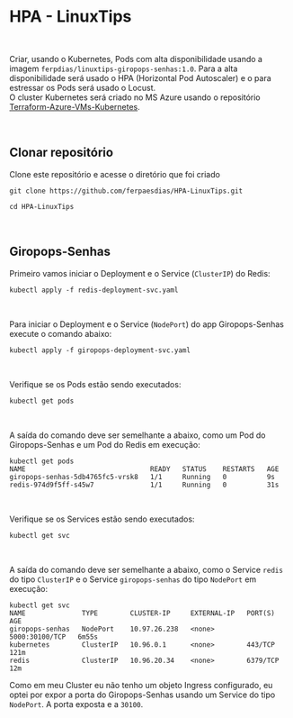 # HPA - LinuxTips

<br>

Criar, usando o Kubernetes, Pods com alta disponibilidade usando a imagem `ferpdias/linuxtips-giropops-senhas:1.0`.
Para a alta disponibilidade será usado o HPA (Horizontal Pod Autoscaler) e o para estressar os Pods será usado o Locust.  
O cluster Kubernetes será criado no MS Azure usando o repositório [Terraform-Azure-VMs-Kubernetes](https://github.com/ferpaesdias/Terraform-Azure-VMs-Kubernetes).

<br>

## Clonar repositório

Clone este repositório e acesse o diretório que foi criado

```shell
git clone https://github.com/ferpaesdias/HPA-LinuxTips.git

cd HPA-LinuxTips
```

<br>

## Giropops-Senhas

Primeiro vamos iniciar o Deployment e o Service (`ClusterIP`) do Redis:

```shell
kubectl apply -f redis-deployment-svc.yaml
```

<br>


Para iniciar o Deployment e o Service (`NodePort`) do app Giropops-Senhas execute o comando abaixo:

```shell
kubectl apply -f giropops-deployment-svc.yaml
```

<br>

Verifique se os Pods estão sendo executados:

```shell
kubectl get pods
```

<br>

A saída do comando deve ser semelhante a abaixo, como um Pod do Giropops-Senhas e um Pod do Redis em execução:

```shell
kubectl get pods
NAME                               READY   STATUS    RESTARTS   AGE
giropops-senhas-5db4765fc5-vrsk8   1/1     Running   0          9s
redis-974d9f5ff-s45w7              1/1     Running   0          31s
```

<br>

Verifique se os Services estão sendo executados:

```shell
kubectl get svc
```

<br>

A saída do comando deve ser semelhante a abaixo, como o Service `redis` do tipo `ClusterIP` e o Service `giropops-senhas` do tipo `NodePort` em execução:

```shell
kubectl get svc
NAME              TYPE        CLUSTER-IP     EXTERNAL-IP   PORT(S)          AGE
giropops-senhas   NodePort    10.97.26.238   <none>        5000:30100/TCP   6m55s
kubernetes        ClusterIP   10.96.0.1      <none>        443/TCP          121m
redis             ClusterIP   10.96.20.34    <none>        6379/TCP         12m
```

Como em meu Cluster eu não tenho um objeto Ingress configurado, eu optei por expor a porta do Giropops-Senhas usando um Service do tipo `NodePort`. A porta exposta e a `30100`.
 
<br>


